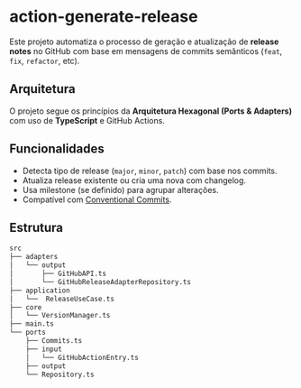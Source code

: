# action-generate-release

Este projeto automatiza o processo de geração e atualização de **release notes** no GitHub com base em mensagens de commits semânticos (`feat`, `fix`, `refactor`, etc).

## Arquitetura

O projeto segue os princípios da **Arquitetura Hexagonal (Ports & Adapters)** com uso de **TypeScript** e GitHub Actions.


## Funcionalidades

- Detecta tipo de release (`major`, `minor`, `patch`) com base nos commits.
- Atualiza release existente ou cria uma nova com changelog.
- Usa milestone (se definido) para agrupar alterações.
- Compatível com [Conventional Commits](https://www.conventionalcommits.org/).

## Estrutura 

```bash
src
├── adapters
│   └── output
│       ├── GitHubAPI.ts
│       └── GitHubReleaseAdapterRepository.ts
├── application
│   └──  ReleaseUseCase.ts
├── core
│   └── VersionManager.ts
├── main.ts
└── ports
    ├── Commits.ts
    ├── input
    │   └── GitHubActionEntry.ts
    ├── output
    └── Repository.ts

```
